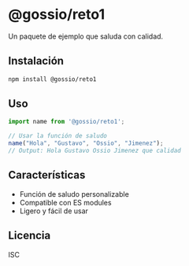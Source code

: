 # @gossio/reto1

Un paquete de ejemplo que saluda con calidad.

## Instalación

```bash
npm install @gossio/reto1
```

## Uso

```javascript
import name from '@gossio/reto1';

// Usar la función de saludo
name("Hola", "Gustavo", "Ossio", "Jimenez");
// Output: Hola Gustavo Ossio Jimenez que calidad
```

## Características

- Función de saludo personalizable
- Compatible con ES modules
- Ligero y fácil de usar

## Licencia

ISC
